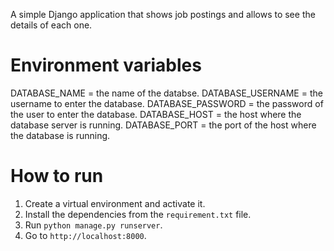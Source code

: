 A simple Django application that shows job postings and allows to see the details of each one.

# Environment variables
DATABASE_NAME = the name of the databse.
DATABASE_USERNAME = the username to enter the database.
DATABASE_PASSWORD = the password of the user to enter the database.
DATABASE_HOST = the host where the database server is running.
DATABASE_PORT = the port of the host where the database is running.

# How to run
1. Create a virtual environment and activate it.
2. Install the dependencies from the `requirement.txt` file.
3. Run `python manage.py runserver`.
4. Go to `http://localhost:8000`.
